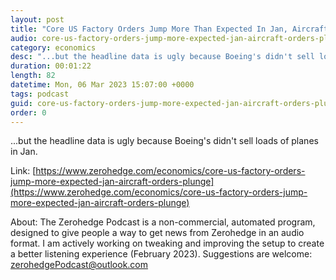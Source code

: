 ```yaml
---
layout: post
title: "Core US Factory Orders Jump More Than Expected In Jan, Aircraft Orders Plunge"
audio: core-us-factory-orders-jump-more-expected-jan-aircraft-orders-plunge-0
category: economics
desc: "...but the headline data is ugly because Boeing's didn't sell loads of planes in Jan."
duration: 00:01:22
length: 82
datetime: Mon, 06 Mar 2023 15:07:00 +0000
tags: podcast
guid: core-us-factory-orders-jump-more-expected-jan-aircraft-orders-plunge-0
order: 0
---
```

...but the headline data is ugly because Boeing's didn't sell loads of planes in Jan.

Link: [https://www.zerohedge.com/economics/core-us-factory-orders-jump-more-expected-jan-aircraft-orders-plunge](https://www.zerohedge.com/economics/core-us-factory-orders-jump-more-expected-jan-aircraft-orders-plunge)

About: The Zerohedge Podcast is a non-commercial, automated program, designed to give people a way to get news from Zerohedge in an audio format.  I am actively working on tweaking and improving the setup to create a better listening experience (February 2023).  Suggestions are welcome: [zerohedgePodcast@outlook.com](mailto:zerohedgePodcast@outlook.com)